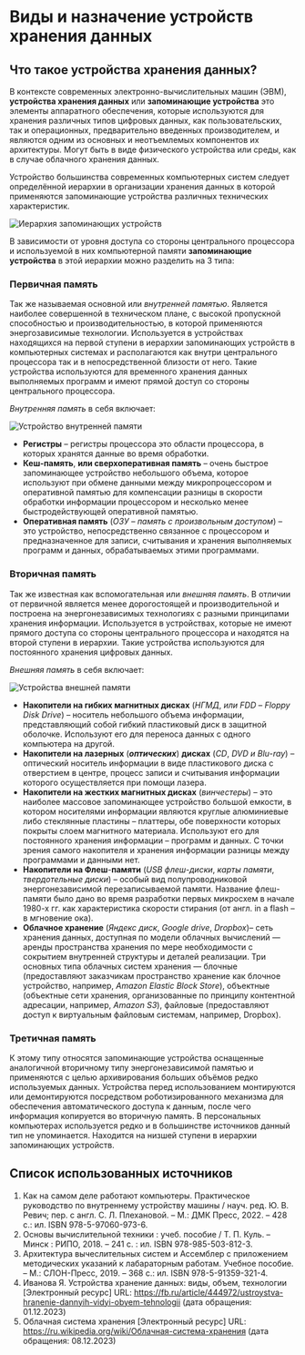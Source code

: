 # Виды и назначение устройств хранения данных



## Что такое устройства хранения данных? 

В контексте современных электронно-вычислительных машин (ЭВМ), 
**устройства хранения данных** или **запоминающие устройства** это элементы
аппаратного обеспечения, которые используются для хранения различных типов
цифровых данных, как пользовательских, так и операционных, предварительно
введенных производителем, и являются одним из основных и неотъемлемых
компонентов их архитектуры. Могут быть в виде физического устройства или
среды, как в случае облачного хранения данных.

Устройство большинства современных компьютерных систем следует определённой
иерархии в организации хранения данных в которой применяются запоминающие
устройства различных технических характеристик. 

![Иерархия запоминающих устройств](types-and-application.assets/memory-hierarchy.png)

В зависимости от уровня доступа со стороны центрального процессора и 
используемой в них компьютерной памяти **запоминающие устройства** 
в этой иерархии можно разделить на 3 типа:

### Первичная память

Так же называемая основной или _внутренней памятью_. 
Является наиболее совершенной в техническом плане, с высокой пропускной
способностью и производительностью, в которой применяются энергозависимые
технологии. 
Используется в устройствах находящихся на первой ступени в иерархии запоминающих
устройств в компьютерных системах и располагаются как внутри центрального
процессора так и в непосредственной близости от него.
Такие устройства используются для временного хранения данных выполняемых 
программ и имеют прямой доступ со стороны центрального процессора.

_Внутренняя память_ в себя включает:

![Устройство внутренней памяти](types-and-application.assets/primary-memory.png)

- **Регистры** – регистры процессора это области процессора, в которых хранятся 
данные во время обработки.
- **Кеш-память**, **или сверхоперативная память** – очень быстрое запоминающее
устройство небольшого объема, которое используют при обмене данными между
микропроцессором и оперативной памятью для компенсации разницы в скорости
обработки информации процессором и несколько менее быстродействующей
оперативной памятью.
- **Оперативная память** (_ОЗУ – память с произвольным доступом_) – это устройство,
непосредственно связанное с процессором и предназначенное для записи, считывания
и хранения выполняемых программ и данных, обрабатываемых этими программами.

### Вторичная память

Так же известная как вспомогательная или _внешняя память_. 
В отличии от первичной является менее дорогостоящей и производительной и
построена на энергонезависимых технологиях с разными принципами хранения
информации.
Используется в устройствах, которые не имеют прямого доступа со стороны
центрального процессора и находятся на второй ступени в иерархии.
Такие устройства используются для постоянного хранения цифровых данных.

_Внешняя память_ в себя включает:

![Устройства внешней памяти](types-and-application.assets/secondary-memory.png)

- **Накопители на гибких магнитных дисках** 
(_НГМД_, _или FDD_ –  _Floppy Disk Drive_) – носитель небольшого объема информации,
представляющий собой  гибкий пластиковый диск в защитной оболочке. 
Используют его для переноса данных с одного компьютера на другой.
- **Накопители на лазерных** (_**оптических**_) **дисках** 
(_CD_, _DVD и Blu_-_ray_) – оптический носитель информации в виде пластикового
диска с отверстием в центре, процесс записи и считывания информации которого
осуществляется при помощи лазера.
- **Накопители на жестких магнитных дисках** 
(_винчестеры_) – это наиболее массовое запоминающее устройство большой емкости,
в котором носителями информации являются круглые алюминиевые либо стеклянные
пластины – платтеры, обе поверхности которых покрыты слоем магнитного материала.
Используют его для постоянного хранения информации – программ и данных. 
С точки зрения самого накопителя и хранения информации разницы между программами
и данными нет.
- **Накопители на Флеш**-**памяти**
(_USB флеш_-_диски_, _карты памяти_, _твердотельные диски_) – особый вид
полупроводниковой энергонезависимой перезаписываемой памяти. 
Название флеш-памяти было дано во время разработки первых микросхем в начале
1980-х гг. как характеристика скорости стирания
(от англ. in a flash – в мгновение ока).
- **Облачное хранение** 
(_Яндекс диск_, _Google drive_, _Dropbox_)– сеть хранения данных, доступная
по модели облачных вычислений — аренды пространства хранения по мере необходимости
с сокрытием внутренней структуры и деталей реализации. Три основных типа облачных
систем хранения — блочные (предоставляют заказчикам пространство хранение как
блочное устройство, например, _Amazon Elastic Block Store_), объектные
(объектные сети хранения, организованные по принципу контентной адресации,
например, _Amazon S3_), файловые (предоставляют доступ к виртуальным файловым
системам, например, Dropbox).

### Третичная память

К этому типу относятся запоминающие устройства оснащенные аналогичной вторичному типу энергонезависимой памятью и применяются с целью архивирования больших
объёмов редко используемых данных. 
Устройства перед использованием монтируются или демонтируются посредством
роботизированного механизма для обеспечения автоматического доступа к данным,
после чего информация копируется во вторичную память.
В персональных компьютерах используется редко и в большинстве источников
данный тип не упоминается. 
Находится на низшей ступени в иерархии запоминающих устройств.

## Список использованных источников

1. Как на самом деле работают компьютеры. Практическое руководство по
    внутреннему устройству машины / науч. ред. Ю. В. Ревич; пер. с англ.
    С. Л. Плехановой. – М.: ДМК Пресс, 2022. – 428 с.: ил. ISBN 978-5-97060-973-6.
2. Основы вычислительной техники : учеб. пособие / Т. П. Куль. – Минск
    : РИПО, 2018. – 241 с. : ил. ISBN 978-985-503-812-3.
3. Архитектура вычеслительных систем и Ассемблер с приложением методических
    указаний к лабараторным работам. Учебное пособие. – М.: СЛОН-Пресс, 2019. – 368 с.:
    ил. ISBN 978-5-91359-321-4.
4. Иванова Я. Устройства хранение данных: виды, объем, технологии [Электронный ресурс]
URL: https://fb.ru/article/444972/ustroystva-hranenie-dannyih-vidyi-obyem-tehnologii
(дата обращения: 01.12.2023)
5. Облачная система хранения [Электронный ресурс] URL: 
https://ru.wikipedia.org/wiki/Облачная-система-хранения
(дата обращения: 08.12.2023)

